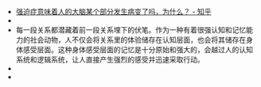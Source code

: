 - [强迫症意味着人的大脑某个部分发生病变了吗，为什么？ - 知乎](https://www.zhihu.com/question/390719455/answer/2313870404?utm_medium=social&utm_oi=920329741893013504&utm_psn=1546897466137686016&utm_source=ZHShareTargetIDMore)
-
- 每一段关系都潜藏着前一段关系埋下的伏笔。作为一种有着很强认知和记忆能力的社会动物，人不仅会将关系里的体验储存在认知层面，也会将其储存在身体感受层面。这种身体感受层面的记忆是十分原始和强大的，会越过人的认知系统和逻辑系统，让人直接产生强烈的感受并迅速采取行动。
-
-